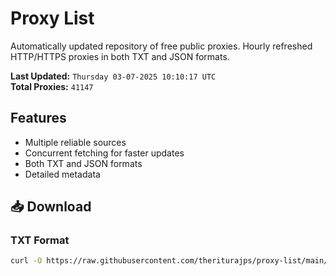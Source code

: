 # Proxy List

Automatically updated repository of free public proxies. Hourly refreshed HTTP/HTTPS proxies in both TXT and JSON formats.

**Last Updated:** `Thursday 03-07-2025 10:10:17 UTC`  
**Total Proxies:** `41147`

## Features
- Multiple reliable sources
- Concurrent fetching for faster updates
- Both TXT and JSON formats
- Detailed metadata

## 📥 Download

### TXT Format
```bash
curl -O https://raw.githubusercontent.com/theriturajps/proxy-list/main/proxies.txt